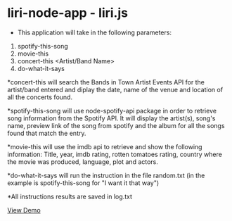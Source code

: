 # liri-node-app - liri.js

* This application will take in the following parameters:

1. spotify-this-song <Song Name>
2. movie-this <Movie Name>
3. concert-this <Artist/Band Name>
4. do-what-it-says

*concert-this will search the Bands in Town Artist Events API for the artist/band entered and diplay the date, name of the venue and location of all the concerts found. 

*spotify-this-song will use node-spotify-api package in order to retrieve song information from the Spotify API. It will display the artist(s), song's name, preview link of the song from spotify and the album for all the songs found that match the entry. 

*movie-this will use the imdb api to retrieve and show the following information: Title, year, imdb rating, rotten tomatoes rating, country where the movie was produced, language, plot and actors. 

*do-what-it-says will run the instruction in the file random.txt (in the example is spotify-this-song for "I want it that way")

*All instructions results are saved in log.txt

[View Demo](https://drive.google.com/file/d/19Hd_p0gSkzqwje-ASW-JGUoF5jKktmTr/view?usp=sharing)




